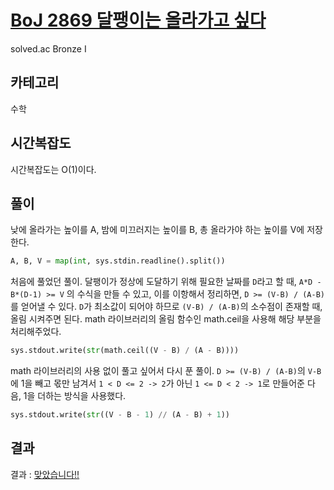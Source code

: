 # [BoJ 2869 달팽이는 올라가고 싶다](https://www.acmicpc.net/problem/2869)

solved.ac Bronze I

## 카테고리

수학

## 시간복잡도

시간복잡도는 O(1)이다.

## 풀이

낮에 올라가는 높이를 A, 밤에 미끄러지는 높이를 B, 총 올라가야 하는 높이를 V에 저장한다.

```python
A, B, V = map(int, sys.stdin.readline().split())
```

처음에 풀었던 풀이.
달팽이가 정상에 도달하기 위해 필요한 날짜를 ``D``라고 할 때, ``A*D - B*(D-1) >= V`` 의 수식을 만들 수 있고, 이를 이항해서 정리하면, ``D >= (V-B) / (A-B)``를 얻어낼 수 있다.
``D``가 최소값이 되어야 하므로 ``(V-B) / (A-B)``의 소수점이 존재할 때, 올림 시켜주면 된다.
math 라이브러리의 올림 함수인 math.ceil을 사용해 해당 부분을 처리해주었다.

```python
sys.stdout.write(str(math.ceil((V - B) / (A - B))))
```

math 라이브러리의 사용 없이 풀고 싶어서 다시 푼 풀이.
``D >= (V-B) / (A-B)``의 ``V-B``에 1을 빼고 몫만 남겨서 ``1 < D <= 2 -> 2``가 아닌 ``1 <= D < 2 -> 1``로 만들어준 다음, 1을 더하는 방식을 사용했다.

```python
sys.stdout.write(str((V - B - 1) // (A - B) + 1))
```

## 결과

결과 : [맞았습니다!!](http://boj.kr/881bc4d63437488097064df5a14462d0)
